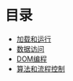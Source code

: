 # 目录
- [加载和运行](https://github.com/ArcherGrey/study/blob/master/JavaScript/HPjavascript/HPjavascript1.md)
- [数据访问](https://github.com/ArcherGrey/study/blob/master/JavaScript/HPjavascript/HPjavascript2.md)
- [DOM编程](https://github.com/ArcherGrey/study/blob/master/JavaScript/HPjavascript/HPjavascript3.md)
- [算法和流程控制]()
